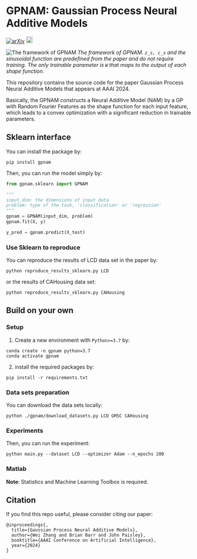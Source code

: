 # GPNAM: Gaussian Process Neural Additive Models
[![arXiv](https://img.shields.io/badge/arXiv-2402.12518-b31b1b.svg?style=plastic)](https://arxiv.org/abs/2402.12518) <img src="https://img.shields.io/badge/License-MIT-yellow.svg" alt="image" height="18px">

![The framework of GPNAM](./imgs/framework.jpg)
*The framework of GPNAM. `z_s, c_s` and the sinusoidal function are predefined from the paper and do not require training. The only trainable parameter is `W` that maps to the output of each shape function.*

This repository contains the source code for the paper Gaussian Process Neural Additive Models that appears at AAAI 2024. 

Basically, the GPNAM constructs a Neural Additive Model (NAM) by a GP with Random Fourier Features as the shape function for each input feature, which leads to a convex optimization with a significant reduction in trainable parameters. 


## Sklearn interface

You can install the package by:
```
pip install gpnam
```

Then, you can run the model simply by:
```python
from gpnam.sklearn import GPNAM

"""
input_dim: the dimensions of input data
problem: type of the task, 'classification' or 'regression'
"""
gpnam = GPNAM(input_dim, problem)
gpnam.fit(X, y)

y_pred = gpnam.predict(X_test)
```

### Use Sklearn to reproduce
You can reproduce the results of LCD data set in the paper by:
```commandline
python reproduce_results_sklearn.py LCD
```
or the results of CAHousing data set:
```commandline
python reproduce_results_sklearn.py CAHousing
```

## Build on your own

### Setup
1. Create a new environment with `Python>=3.7` by:
```commandline
conda create -n gpnam python=3.7
conda activate gpnam
```
2. install the required packages by:
```commandline
pip install -r requirements.txt
```

### Data sets preparation

You can download the data sets locally:
```
python ./gpnam/download_datasets.py LCD GMSC CAHousing
```

### Experiments

Then, you can run the experiment:
```
python main.py --dataset LCD --optimizer Adam --n_epochs 200
```

### Matlab
**Note**: Statistics and Machine Learning Toolbox is required.


## Citation
If you find this repo useful, please consider citing our paper:
```
@inproceedings{,
  title={Gaussian Process Neural Additive Models},
  author={Wei Zhang and Brian Barr and John Paisley},
  booktitle={AAAI Conference on Artificial Intelligence},
  year={2024}
}
```